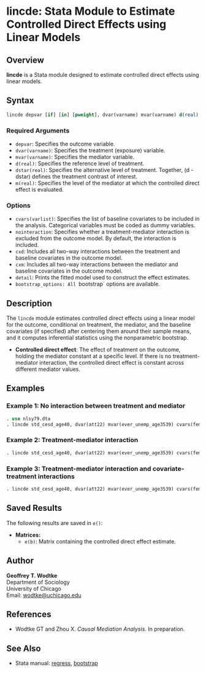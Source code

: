 # lincde: Stata Module to Estimate Controlled Direct Effects using Linear Models

## Overview

**lincde** is a Stata module designed to estimate controlled direct effects using linear models.

## Syntax

```stata
lincde depvar [if] [in] [pweight], dvar(varname) mvar(varname) d(real) dstar(real) m(real) cvars(varlist) [options]
```

### Required Arguments

- `depvar`: Specifies the outcome variable.
- `dvar(varname)`: Specifies the treatment (exposure) variable.
- `mvar(varname)`: Specifies the mediator variable.
- `d(real)`: Specifies the reference level of treatment.
- `dstar(real)`: Specifies the alternative level of treatment. Together, (d - dstar) defines the treatment contrast of interest.
- `m(real)`: Specifies the level of the mediator at which the controlled direct effect is evaluated.

### Options

- `cvars(varlist)`: Specifies the list of baseline covariates to be included in the analysis. Categorical variables must be coded as dummy variables.
- `nointeraction`: Specifies whether a treatment-mediator interaction is excluded from the outcome model. By default, the interaction is included.
- `cxd`: Includes all two-way interactions between the treatment and baseline covariates in the outcome model.
- `cxm`: Includes all two-way interactions between the mediator and baseline covariates in the outcome model.
- `detail`: Prints the fitted model used to construct the effect estimates.
- `bootstrap_options: All `bootstrap` options are available.

## Description

The `lincde` module estimates controlled direct effects using a linear model for the outcome, conditional on treatment, the mediator, and the baseline covariates (if specified) after centering them around their sample means, and it computes inferential statistics using the nonparametric bootstrap.

- **Controlled direct effect**: The effect of treatment on the outcome, holding the mediator constant at a specific level. If there is no treatment-mediator interaction, the controlled direct effect is constant across different mediator values.

## Examples

### Example 1: No interaction between treatment and mediator

```stata
. use nlsy79.dta
. lincde std_cesd_age40, dvar(att22) mvar(ever_unemp_age3539) cvars(female black hispan paredu parprof parinc_prank famsize afqt3) d(1) dstar(0) m(0) nointer reps(1000)
```

### Example 2: Treatment-mediator interaction

```stata
. lincde std_cesd_age40, dvar(att22) mvar(ever_unemp_age3539) cvars(female black hispan paredu parprof parinc_prank famsize afqt3) d(1) dstar(0) m(0) reps(1000)
```

### Example 3: Treatment-mediator interaction and covariate-treatment interactions

```stata
. lincde std_cesd_age40, dvar(att22) mvar(ever_unemp_age3539) cvars(female black hispan paredu parprof parinc_prank famsize afqt3) d(1) dstar(0) m(0) cxd reps(1000)
```

## Saved Results

The following results are saved in `e()`:

- **Matrices:**
  - `e(b)`: Matrix containing the controlled direct effect estimate.

## Author

**Geoffrey T. Wodtke**  
Department of Sociology  
University of Chicago  
Email: [wodtke@uchicago.edu](mailto:wodtke@uchicago.edu)

## References

- Wodtke GT and Zhou X. *Causal Mediation Analysis*. In preparation.

## See Also

- Stata manual: [regress](https://www.stata.com/manuals/rregress.pdf), [bootstrap](https://www.stata.com/manuals/rbootstrap.pdf)
